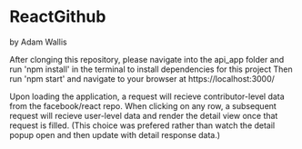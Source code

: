 # ReactGithub
by Adam Wallis

After clonging this repository, please navigate into the api_app folder and run 'npm install' in the terminal to install dependencies for this project
Then run 'npm start' and navigate to your browser at https://localhost:3000/

Upon loading the application, a request will recieve contributor-level data from the facebook/react repo. 
When clicking on any row, a subsequent request will recieve user-level data and render the detail view once that request is filled. (This choice was prefered rather than watch the detail popup open and then update with detail response data.)